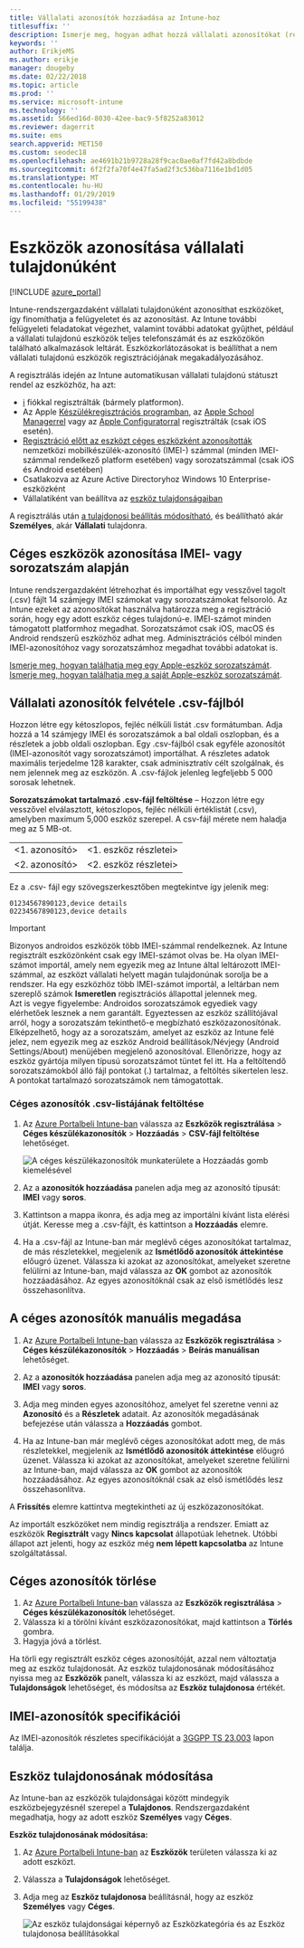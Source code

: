```yaml
---
title: Vállalati azonosítók hozzáadása az Intune-hoz
titlesuffix: ''
description: Ismerje meg, hogyan adhat hozzá vállalati azonosítókat (regisztrációs módszer, IMEI és sorozatszámok) a Microsoft Intune-bA.
keywords: ''
author: ErikjeMS
ms.author: erikje
manager: dougeby
ms.date: 02/22/2018
ms.topic: article
ms.prod: ''
ms.service: microsoft-intune
ms.technology: ''
ms.assetid: 566ed16d-8030-42ee-bac9-5f8252a83012
ms.reviewer: dagerrit
ms.suite: ems
search.appverid: MET150
ms.custom: seodec18
ms.openlocfilehash: ae4691b21b9728a28f9cac0ae0af7fd42a8bdbde
ms.sourcegitcommit: 6f2f2fa70f4e47fa5ad2f3c536ba7116e1bd1d05
ms.translationtype: MT
ms.contentlocale: hu-HU
ms.lasthandoff: 01/29/2019
ms.locfileid: "55199438"
---
```

# <a name="identify-devices-as-corporate-owned"></a>Eszközök azonosítása vállalati tulajdonúként

[!INCLUDE [azure_portal](./includes/azure_portal.md)]

Intune-rendszergazdaként vállalati tulajdonúként azonosíthat eszközöket, így finomíthatja a felügyeletet és az azonosítást. Az Intune további felügyeleti feladatokat végezhet, valamint további adatokat gyűjthet, például a vállalati tulajdonú eszközök teljes telefonszámát és az eszközökön található alkalmazások leltárát. Eszközkorlátozásokat is beállíthat a nem vállalati tulajdonú eszközök regisztrációjának megakadályozásához.

A regisztrálás idején az Intune automatikusan vállalati tulajdonú státuszt rendel az eszközhöz, ha azt:

- [i](device-enrollment-manager-enroll.md) fiókkal regisztrálták (bármely platformon).
- Az Apple [Készülékregisztrációs programban](device-enrollment-program-enroll-ios.md), az [Apple School Managerrel](apple-school-manager-set-up-ios.md) vagy az [Apple Configuratorral](apple-configurator-enroll-ios.md) regisztrálták (csak iOS esetén).
- [Regisztráció előtt az eszközt céges eszközként azonosították](#identify-corporate-owned-devices-with-imei-or-serial-number) nemzetközi mobilkészülék-azonosító (IMEI-) számmal (minden IMEI-számmal rendelkező platform esetében) vagy sorozatszámmal (csak iOS és Android esetében)
- Csatlakozva az Azure Active Directoryhoz Windows 10 Enterprise-eszközként
- Vállalatiként van beállítva az [eszköz tulajdonságaiban](#change-device-ownership)

A regisztrálás után [a tulajdonosi beállítás módosítható](#change-device-ownership), és beállítható akár **Személyes**, akár **Vállalati** tulajdonra.

## <a name="identify-corporate-owned-devices-with-imei-or-serial-number"></a>Céges eszközök azonosítása IMEI- vagy sorozatszám alapján

Intune rendszergazdaként létrehozhat és importálhat egy vesszővel tagolt (.csv) fájlt 14 számjegy IMEI számokat vagy sorozatszámokat felsoroló. Az Intune ezeket az azonosítókat használva határozza meg a regisztráció során, hogy egy adott eszköz céges tulajdonú-e. IMEI-számot minden támogatott platformhoz megadhat. Sorozatszámot csak iOS, macOS és Android rendszerű eszközhöz adhat meg. Adminisztrációs célból minden IMEI-azonosítóhoz vagy sorozatszámhoz megadhat további adatokat is.

<!-- When you upload serial numbers for corporate-owned iOS devices, they must be paired with a corporate enrollment profile. Devices must then be enrolled using either Apple’s device enrollment program (DEP) or Apple Configurator to have them appear as corporate-owned. -->

[Ismerje meg, hogyan találhatja meg egy Apple-eszköz sorozatszámát](https://support.apple.com/HT204308).<br>
[Ismerje meg, hogyan találhatja meg a saját Apple-eszköz sorozatszámát](https://support.google.com/store/answer/3333000).

## <a name="add-corporate-identifiers-by-using-a-csv-file"></a>Vállalati azonosítók felvétele .csv-fájlból
Hozzon létre egy kétoszlopos, fejléc nélküli listát .csv formátumban. Adja hozzá a 14 számjegy IMEI és sorozatszámok a bal oldali oszlopban, és a részletek a jobb oldali oszlopban. Egy .csv-fájlból csak egyféle azonosítót (IMEI-azonosítót vagy sorozatszámot) importálhat. A részletes adatok maximális terjedelme 128 karakter, csak adminisztratív célt szolgálnak, és nem jelennek meg az eszközön. A .csv-fájlok jelenleg legfeljebb 5 000 sorosak lehetnek.

**Sorozatszámokat tartalmazó .csv-fájl feltöltése** – Hozzon létre egy vesszővel elválasztott, kétoszlopos, fejléc nélküli értéklistát (.csv), amelyben maximum 5,000 eszköz szerepel. A csv-fájl mérete nem haladja meg az 5 MB-ot.

|||
|-|-|
|&lt;1. azonosító&gt;|&lt;1. eszköz részletei&gt;|
|&lt;2. azonosító&gt;|&lt;2. eszköz részletei&gt;|

Ez a .csv- fájl egy szövegszerkesztőben megtekintve így jelenik meg:

```
01234567890123,device details
02234567890123,device details
```

> [!IMPORTANT]
> Bizonyos androidos eszközök több IMEI-számmal rendelkeznek. Az Intune regisztrált eszközönként csak egy IMEI-számot olvas be. Ha olyan IMEI-számot importál, amely nem egyezik meg az Intune által leltározott IMEI-számmal, az eszközt vállalati helyett magán tulajdonúnak sorolja be a rendszer. Ha egy eszközhöz több IMEI-számot importál, a leltárban nem szereplő számok **Ismeretlen** regisztrációs állapottal jelennek meg.<br>
>Azt is vegye figyelembe: Androidos sorozatszámok egyediek vagy elérhetőek lesznek a nem garantált. Egyeztessen az eszköz szállítójával arról, hogy a sorozatszám tekinthető-e megbízható eszközazonosítónak.
>Elképzelhető, hogy az a sorozatszám, amelyet az eszköz az Intune felé jelez, nem egyezik meg az eszköz Android beállítások/Névjegy (Android Settings/About) menüjében megjelenő azonosítóval. Ellenőrizze, hogy az eszköz gyártója milyen típusú sorozatszámot tüntet fel itt.
>Ha a feltöltendő sorozatszámokból álló fájl pontokat (.) tartalmaz, a feltöltés sikertelen lesz. A pontokat tartalmazó sorozatszámok nem támogatottak.

### <a name="upload-a-csv-list-of-corporate-identifiers"></a>Céges azonosítók .csv-listájának feltöltése

1. Az [Azure Portalbeli Intune-ban](https://portal.azure.com) válassza az **Eszközök regisztrálása** > **Céges készülékazonosítók** > **Hozzáadás** > **CSV-fájl feltöltése** lehetőséget.

   ![A céges készülékazonosítók munkaterülete a Hozzáadás gomb kiemelésével](./media/add-corp-id.png)

2. Az a **azonosítók hozzáadása** panelen adja meg az azonosító típusát: **IMEI** vagy **soros**.

3. Kattintson a mappa ikonra, és adja meg az importálni kívánt lista elérési útját. Keresse meg a .csv-fájlt, és kattintson a **Hozzáadás** elemre. 

4. Ha a .csv-fájl az Intune-ban már meglévő céges azonosítókat tartalmaz, de más részletekkel, megjelenik az **Ismétlődő azonosítók áttekintése** előugró üzenet. Válassza ki azokat az azonosítókat, amelyeket szeretne felülírni az Intune-ban, majd válassza az **OK** gombot az azonosítók hozzáadásához. Az egyes azonosítóknál csak az első ismétlődés lesz összehasonlítva.

## <a name="manually-enter-corporate-identifiers"></a>A céges azonosítók manuális megadása

1. Az [Azure Portalbeli Intune-ban](https://portal.azure.com) válassza az **Eszközök regisztrálása** > **Céges készülékazonosítók** > **Hozzáadás** > **Beírás manuálisan** lehetőséget.

2. Az a **azonosítók hozzáadása** panelen adja meg az azonosító típusát: **IMEI** vagy **soros**.

3. Adja meg minden egyes azonosítóhoz, amelyet fel szeretne venni az **Azonosító** és a **Részletek** adatait. Az azonosítók megadásának befejezése után válassza a **Hozzáadás** gombot.

5. Ha az Intune-ban már meglévő céges azonosítókat adott meg, de más részletekkel, megjelenik az **Ismétlődő azonosítók áttekintése** előugró üzenet. Válassza ki azokat az azonosítókat, amelyeket szeretne felülírni az Intune-ban, majd válassza az **OK** gombot az azonosítók hozzáadásához. Az egyes azonosítóknál csak az első ismétlődés lesz összehasonlítva.

A **Frissítés** elemre kattintva megtekintheti az új eszközazonosítókat.

Az importált eszközöket nem mindig regisztrálja a rendszer. Emiatt az eszközök **Regisztrált** vagy **Nincs kapcsolat** állapotúak lehetnek. Utóbbi állapot azt jelenti, hogy az eszköz még **nem lépett kapcsolatba** az Intune szolgáltatással.

## <a name="delete-corporate-identifiers"></a>Céges azonosítók törlése

1. Az [Azure Portalbeli Intune-ban](https://portal.azure.com) válassza az **Eszközök regisztrálása** > **Céges készülékazonosítók** lehetőséget.
2. Válassza ki a törölni kívánt eszközazonosítókat, majd kattintson a **Törlés** gombra.
3. Hagyja jóvá a törlést.

Ha törli egy regisztrált eszköz céges azonosítóját, azzal nem változtatja meg az eszköz tulajdonosát. Az eszköz tulajdonosának módosításához nyissa meg az **Eszközök** panelt, válassza ki az eszközt, majd válassza a **Tulajdonságok** lehetőséget, és módosítsa az **Eszköz tulajdonosa** értékét.

## <a name="imei-specifications"></a>IMEI-azonosítók specifikációi
Az IMEI-azonosítók részletes specifikációját a [3GGPP TS 23.003](https://portal.3gpp.org/desktopmodules/Specifications/SpecificationDetails.aspx?specificationId=729) lapon találja.

## <a name="change-device-ownership"></a>Eszköz tulajdonosának módosítása

Az Intune-ban az eszközök tulajdonságai között mindegyik eszközbejegyzésnél szerepel a **Tulajdonos**. Rendszergazdaként megadhatja, hogy az adott eszköz **Személyes** vagy **Céges**.

**Eszköz tulajdonosának módosítása:**
1. Az [Azure Portalbeli Intune-ban](https://portal.azure.com) az **Eszközök** területen válassza ki az adott eszközt.
2. Válassza a **Tulajdonságok** lehetőséget.
3. Adja meg az **Eszköz tulajdonosa** beállításnál, hogy az eszköz **Személyes** vagy **Céges**.

   ![Az eszköz tulajdonságai képernyő az Eszközkategória és az Eszköz tulajdonosa beállításokkal](./media/device-properties.png)

